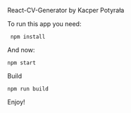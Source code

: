 React-CV-Generator by Kacper Potyrała

To run this app you need:
```
 npm install
```
And now:
```
npm start
```
Build
```
npm run build
```
Enjoy!